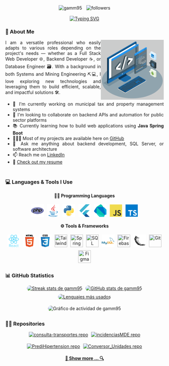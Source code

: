 <div style="text-align: center;">
  <!-- Contador de visitas -->
  <span style="display: inline-block;">
        <img src="https://komarev.com/ghpvc/?username=gamm95&label=Profile%20views&color=0e75b6&style=for-the-badge&logo=eye&logoColor=white" alt="gamm95" />
  </span>

  <!-- Botón de seguidores -->
  <span style="display: inline-block; margin-left: 10px;">
        <img  src="https://custom-icon-badges.demolab.com/github/followers/GAMM95?color=0e75b6&labelColor=555555&style=for-the-badge&logo=person-add&label=Follow&logoColor=white"  alt="followers"  title="Follow me on Github" />
   </span>
</div>
<br>
<!-- Titulo principal -->
<div align="center">
<a href="https://git.io/typing-svg"><img src="https://readme-typing-svg.demolab.com?font=Bitcount+Single&weight=400&size=25&duration=3000&pause=1000&color=61DAFB&center=true&vCenter=true&width=500&lines=Hello%2C+I'm+Jhonatan+Mantilla+!+%F0%9F%91%8B;System+%F0%9F%92%BB+and+Mining+%E2%9B%8F%EF%B8%8F+Engineer+;Software+Developer+%E2%98%95" alt="Typing SVG" /></a>
</div>
<!-- Contenido descripción -->
<div align="justify" style="overflow: hidden;">

  <!-- About Me section -->
<h3 align="left">🌟 About Me</h3>

<img 
  src="https://raw.githubusercontent.com/GAMM95/GAMM95/main/coding.gif" 
  alt="Coding GIF"
  align="right"
  width="200"
/>

<p>
  I am a versatile professional who easily adapts to various roles depending on the project's needs — whether as a Full Stack Web Developer 🌐, Backend Developer ☕, or Database Engineer 🗃️.  
  With a background in both Systems and Mining Engineering ⛏️💻, I love exploring new technologies and leveraging them to build efficient, scalable, and impactful solutions 🛠️.
</p>

<ul>
  <li>🔭 I'm currently working on municipal tax and property management systems</li>
  <li>🤝 I'm looking to collaborate on backend APIs and automation for public sector platforms</li>
  <li>📚 Currently learning how to build web applications using <strong>Java Spring Boot</strong></li>
  <li>👨🏻‍💻 Most of my projects are available here on <a href="https://github.com/GAMM95?tab=repositories">GitHub</a></li>
  <li>💬 Ask me anything about backend development, SQL Server, or software architecture</li>
  <li>📫 Reach me on <a href="https://linkedin.com/in/jhonatan-mantilla-jmm190395/">LinkedIn</a></li>
  <li>📝 <a href="https://github.com/GAMM95/GAMM95/blob/main/CV_Jhonatan_Mantilla.pdf">Check out my resume</a></li>
</ul>

</div>

## 

<!-- Lenguajes de programacion y herramientas -->
### 💻 Languages & Tools I Use
<!-- Contenedor principal centrado -->
<div align="center">

  <!-- Programming Languages -->
  <div style="margin-bottom: 20px;">
    <h4>🧑‍💻 Programming Languages</h4>
    <div style="display: flex; justify-content: center; flex-wrap: wrap; gap: 10px;">
      <img src="https://raw.githubusercontent.com/devicons/devicon/master/icons/php/php-original.svg" width="40" height="40" title="PHP" />
      <img src="https://raw.githubusercontent.com/devicons/devicon/master/icons/java/java-original.svg" width="40" height="40" title="Java" />
      <img src="https://raw.githubusercontent.com/devicons/devicon/master/icons/python/python-original.svg" width="40" height="40" title="Python" />
      <img src="https://raw.githubusercontent.com/devicons/devicon/master/icons/flutter/flutter-original.svg" width="40" height="40" title="Flutter" />
      <img src="https://raw.githubusercontent.com/devicons/devicon/master/icons/dart/dart-original.svg" width="40" height="40" title="Dart" />
      <img src="https://raw.githubusercontent.com/devicons/devicon/master/icons/javascript/javascript-original.svg" width="40" height="40" title="JavaScript" />
      <img src="https://raw.githubusercontent.com/devicons/devicon/master/icons/typescript/typescript-original.svg" width="40" height="40" title="TypeScript" />
    </div>
  </div>

  <!-- Tools & Frameworks -->
  <div>
    <h4>⚙️ Tools & Frameworks</h4>
    <div style="display: flex; justify-content: center; flex-wrap: wrap; gap: 10px;">
      <img src="https://raw.githubusercontent.com/devicons/devicon/master/icons/react/react-original-wordmark.svg" width="40" height="40" title="React" />
      <img src="https://raw.githubusercontent.com/devicons/devicon/master/icons/html5/html5-original-wordmark.svg" width="40" height="40" title="HTML5" />
      <img src="https://raw.githubusercontent.com/devicons/devicon/master/icons/css3/css3-original-wordmark.svg" width="40" height="40" title="CSS3" />
      <img src="https://www.vectorlogo.zone/logos/tailwindcss/tailwindcss-icon.svg" width="40" height="40" title="Tailwind CSS" />
      <img src="https://www.vectorlogo.zone/logos/springio/springio-icon.svg" width="40" height="40" title="Spring Boot" />
      <img src="https://www.svgrepo.com/show/303229/microsoft-sql-server-logo.svg" width="40" height="40" title="SQL Server" />
      <img src="https://raw.githubusercontent.com/devicons/devicon/master/icons/mysql/mysql-original-wordmark.svg" width="40" height="40" title="MySQL" />
      <img src="https://www.vectorlogo.zone/logos/firebase/firebase-icon.svg" width="40" height="40" title="Firebase" />
      <img src="https://raw.githubusercontent.com/devicons/devicon/master/icons/flask/flask-original.svg" width="40" height="40" title="Flask" />
      <img src="https://www.vectorlogo.zone/logos/git-scm/git-scm-icon.svg" width="40" height="40" title="Git" />
      <img src="https://www.vectorlogo.zone/logos/figma/figma-icon.svg" width="40" height="40" title="Figma" />
    </div>
  </div>
</div>

##
<!-- Estadísticas de GitHub -->
### 📊 GitHub Statistics

<!-- Contenedor principal centrado -->
<div align="center">

  <!-- Streak y Stats con diseño responsivo -->
  <div style="display: flex; flex-wrap: wrap; justify-content: center; gap: 10px;">
    <!-- Streak Stats -->
    <a href="https://github.com/denvercoder1/github-readme-streak-stats" title="Streak Stats">
      <img src="https://streak-stats.demolab.com/?user=gamm95&theme=react&border=61dafb&hide_border=true&border_radius=10" 
           alt="Streak stats de gamm95" style="max-width: 100%; height: auto; border-radius: 10px;" />
    </a>
  <!-- Streak Stats -->
    <a href="https://github.com/anuraghazra/github-readme-stats" title="GitHub Stats">
          <img src="https://github-readme-stats.vercel.app/api?username=gamm95&show_icons=true&theme=react&border_color=61dafb&hide_border=true&border_radius=10" 
               alt="GitHub stats de gamm95" style="max-width: 100%; height: auto; border-radius: 10px;" />
    </a>
  </div>

  <!-- Lenguajes más usados -->
  <div style="margin-top: 10px;">
    <a href="https://github.com/anuraghazra/github-readme-stats" title="Top Languages">
      <img src="https://github-readme-stats.vercel.app/api/top-langs/?username=gamm95&hide=c%23,powershell,Mathematica,Ruby,Objective-C,Objective-C%2b%2b,Cuda&title_color=61dafb&text_color=ffffff&icon_color=61dafb&bg_color=20232a&langs_count=8&layout=compact&border_color=61dafb&hide_border=true&border_radius=10" 
           alt="Lenguajes más usados" style="max-width: 100%; height: auto; border-radius: 10px;" />
    </a>
  </div>

  <!-- Gráfico de actividad -->
  <div style="margin-top: 20px;">
    <img src="https://github-readme-activity-graph.vercel.app/graph?username=gamm95&theme=react-dark&bg_color=20232a&hide_border=true" 
         alt="Gráfico de actividad de gamm95" style="max-width: 100%; height: auto; border-radius: 10px;" />
  </div>
</div>

## 

### 👨‍💻 Repositories

<!-- Fila 1 Responsive y centrada -->
<div align="center" style="display: flex; flex-wrap: wrap; justify-content: center; gap: 10px; margin-bottom: 20px;">
  <a href="https://github.com/GAMM95/consulta-transportes" title="consulta-transportes">
    <img height="115"
         src="https://github-readme-stats.vercel.app/api/pin/?username=GAMM95&repo=consulta-transportes&theme=react&border_color=61dafb&border_radius=10" 
         alt="consulta-transportes repo" />
  </a>

  <a href="https://github.com/GAMM95/incidenciasMDE" title="incidenciasMDE">
    <img height="115"
         src="https://github-readme-stats.vercel.app/api/pin/?username=GAMM95&repo=incidenciasMDE&theme=react&border_color=61dafb&border_radius=10" 
         alt="incidenciasMDE repo" />
  </a>
</div>

<!-- Fila 2 Responsive y centrada -->
<div align="center" style="display: flex; flex-wrap: wrap; justify-content: center; gap: 10px;">
  <a href="https://github.com/GAMM95/PrediHipertension" title="PrediHipertension">
    <img height="115" 
         src="https://github-readme-stats.vercel.app/api/pin/?username=GAMM95&repo=PrediHipertension&theme=react&border_color=61dafb&border_radius=10" 
         alt="PrediHipertension repo" />
  </a>

  <a href="https://github.com/GAMM95/Conversor_Unidades" title="Conversor_Unidades">
    <img height="115" 
         src="https://github-readme-stats.vercel.app/api/pin/?username=GAMM95&repo=Conversor_Unidades&theme=react&border_color=61dafb&border_radius=10" 
         alt="Conversor_Unidades repo" />
  </a>
</div>

<!-- Enlace centrado al final -->
<div align="center">
  <h4>
        <a href="https://github.com/gamm95?tab=repositories" title="Show more repositories">🔎 Show more ... 🔍</a>
  </h4>
</div>


<!--*https://rahuldkjain.github.io/gh-profile-readme-generator/-->
<!--https://readme-typing-svg.demolab.com/demo/-->
<!--https://markdownlivepreview.com/-->
